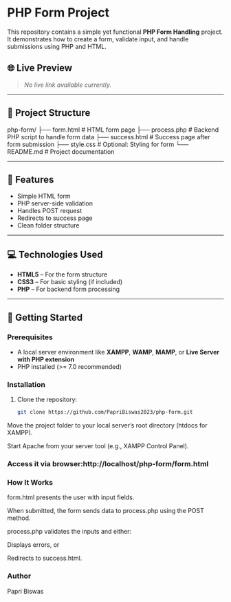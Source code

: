 # PHP Form Project

This repository contains a simple yet functional **PHP Form Handling** project. It demonstrates how to create a form, validate input, and handle submissions using PHP and HTML.

## 🌐 Live Preview
> _No live link available currently._

---

## 📁 Project Structure


php-form/
├── form.html # HTML form page
├── process.php # Backend PHP script to handle form data
├── success.html # Success page after form submission
├── style.css # Optional: Styling for form
└── README.md # Project documentation

---

## 🧩 Features

- Simple HTML form
- PHP server-side validation
- Handles POST request
- Redirects to success page
- Clean folder structure

---

## 💻 Technologies Used

- **HTML5** – For the form structure
- **CSS3** – For basic styling (if included)
- **PHP** – For backend form processing

---

## 🚀 Getting Started

### Prerequisites
- A local server environment like **XAMPP**, **WAMP**, **MAMP**, or **Live Server with PHP extension**
- PHP installed (>= 7.0 recommended)

### Installation
1. Clone the repository:
   ```bash
   git clone https://github.com/PapriBiswas2023/php-form.git
Move the project folder to your local server’s root directory (htdocs for XAMPP).

Start Apache from your server tool (e.g., XAMPP Control Panel).

### Access it via browser:http://localhost/php-form/form.html

### How It Works
form.html presents the user with input fields.

When submitted, the form sends data to process.php using the POST method.

process.php validates the inputs and either:

Displays errors, or

Redirects to success.html.
### Author
Papri Biswas
